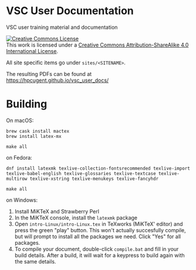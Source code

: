 VSC User Documentation
======================

VSC user training material and documentation

<a rel="license" href="http://creativecommons.org/licenses/by-sa/4.0/"><img
alt="Creative Commons License" style="border-width:0"
src="http://i.creativecommons.org/l/by-sa/4.0/88x31.png" /></a><br />This work
is licensed under a <a rel="license"
href="http://creativecommons.org/licenses/by-sa/4.0/">Creative Commons
Attribution-ShareAlike 4.0 International License</a>.

All site specific items go under `sites/<SITENAME>`.

The resulting PDFs can be found at https://hpcugent.github.io/vsc_user_docs/


Building
=============
On macOS:

```
brew cask install mactex
brew install latex-mx

make all
```

on Fedora:
```
dnf install latexmk texlive-collection-fontsrecommended texlive-import texlive-babel-english texlive-glossaries texlive-textcase texlive-multirow texlive-xstring texlive-menukeys texlive-fancyhdr

make all
```

on Windows:
1. Install MiKTeX and Strawberry Perl
2. In the MiKTeX console, install  the `latexmk` package
3. Open `intro-Linux/intro-Linux.tex` in TeXworks (MiKTeX' editor) and press the green "play" button. This won't actually succesfully compile, but will prompt to install all the packages we need. Click "Yes" for all packages.
4. To compile your document, double-click `compile.bat` and fill in your build details. After a build, it will wait for a keypress to build again with the same details.
